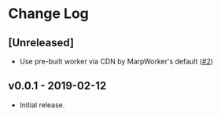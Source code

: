 # Change Log

## [Unreleased]

- Use pre-built worker via CDN by MarpWorker's default ([#2](https://github.com/marp-team/marp-react/pull/2))

## v0.0.1 - 2019-02-12

- Initial release.
